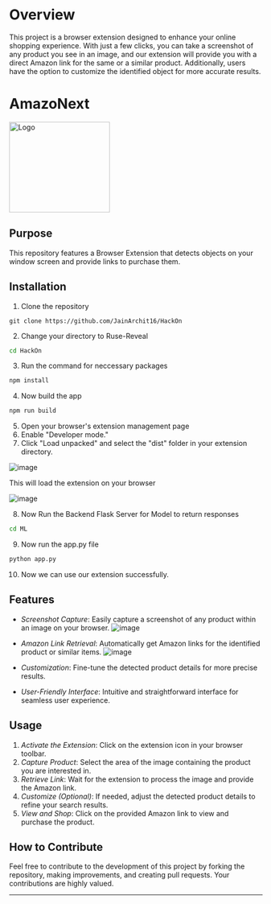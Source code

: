 # Overview

This project is a browser extension designed to enhance your online shopping experience. With just a few clicks, you can take a screenshot of any product you see in an image, and our extension will provide you with a direct Amazon link for the same or a similar product. Additionally, users have the option to customize the identified object for more accurate results.

# AmazoNext 

<img src="https://github.com/JainArchit16/HackOn/assets/146457258/998f4bd9-6189-4897-910f-918bff888d49" alt="Logo" width="200" height="180">

## Purpose

This repository features a Browser Extension that detects objects on your window screen and provide links to purchase them.


## Installation

1. Clone the repository

```shell
git clone https://github.com/JainArchit16/HackOn
```

2. Change your directory to Ruse-Reveal

```sh
cd HackOn
```

3. Run the command for neccessary packages

```sh
npm install
```

4. Now build the app

```sh
npm run build
```

5. Open your browser's extension management page
6. Enable "Developer mode."
7. Click "Load unpacked" and select the "dist" folder in your extension directory.

![image](https://github.com/JainArchit16/HackOn/assets/146457258/5dcd5f88-95f6-49d5-bbd7-ebaf34b67416)

This will load the extension on your browser

![image](https://github.com/JainArchit16/HackOn/assets/146457258/b474b20d-780e-49dd-b830-a0e257840c15)

8. Now Run the Backend Flask Server for Model to return responses

```sh
cd ML
```
9. Now run the app.py file

```sh
python app.py 
``` 

10. Now we can use our extension successfully.

## Features
- *Screenshot Capture*: Easily capture a screenshot of any product within an image on your browser.
  ![image](https://github.com/JainArchit16/HackOn/assets/146457258/6eb164a9-d3d1-4772-9d91-8ba33826bd91)
  
- *Amazon Link Retrieval*: Automatically get Amazon links for the identified product or similar items.
  ![image](https://github.com/JainArchit16/HackOn/assets/146457258/272b8965-4d98-4ce6-a04a-48d3b7500400)
  
- *Customization*: Fine-tune the detected product details for more precise results.
- *User-Friendly Interface*: Intuitive and straightforward interface for seamless user experience.

## Usage
1. *Activate the Extension*: Click on the extension icon in your browser toolbar.
2. *Capture Product*: Select the area of the image containing the product you are interested in.
3. *Retrieve Link*: Wait for the extension to process the image and provide the Amazon link.
4. *Customize (Optional)*: If needed, adjust the detected product details to refine your search results.
5. *View and Shop*: Click on the provided Amazon link to view and purchase the product.


## How to Contribute

Feel free to contribute to the development of this project by forking the repository, making improvements, and creating pull requests. Your contributions are highly valued.

---
